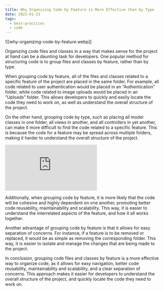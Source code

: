 ```yaml
---
title: Why Organizing Code by Feature is More Effective than by Type
date: 2023-01-23
tags:
  - best-practices
  - code
---
```


![[why-organizing-code-by-feature.webp]]

Organizing code files and classes in a way that makes sense for the project at hand can be a daunting task for developers. One popular method for structuring code is to group files and classes by feature, rather than by type.

When grouping code by feature, all of the files and classes related to a specific feature of the project are placed in the same folder. For example, all code related to user authentication would be placed in an “Authentication” folder, while code related to image uploads would be placed in an “Uploads” folder. This allows developers to quickly and easily locate the code they need to work on, as well as understand the overall structure of the project.

On the other hand, grouping code by type, such as placing all model classes in one folder, all views in another, and all controllers in yet another, can make it more difficult to find the code related to a specific feature. This is because the code for a feature may be spread across multiple folders, making it harder to understand the overall structure of the project.

<iframe src="https://medium.com/media/3ee4a1aa415eb2ac57542760791c3c6d" frameborder=0></iframe>

Additionally, when grouping code by feature, it is more likely that the code will be cohesive and highly dependent on one another, promoting better code reusability, maintainability and scalability. This way, it is easier to understand the interrelated aspects of the feature, and how it all works together.

Another advantage of grouping code by feature is that it allows for easy separation of concerns. For instance, if a feature is to be removed or replaced, it would be as simple as removing the corresponding folder. This way, it is easier to isolate and manage the changes that are being made to the project.

In conclusion, grouping code files and classes by feature is a more effective way to organize code, as it allows for easy navigation, better code reusability, maintainability and scalability, and a clear separation of concerns. This approach makes it easier for developers to understand the overall structure of the project, and quickly locate the code they need to work on.
